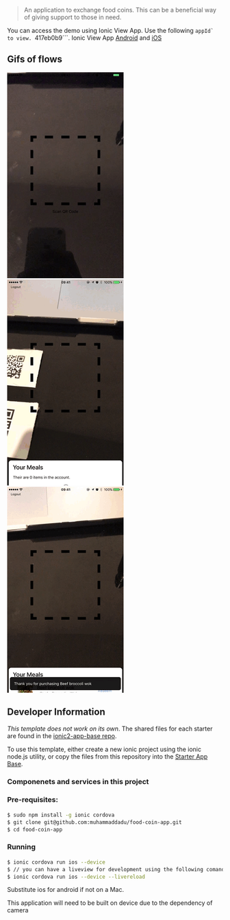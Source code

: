 > An application to exchange food coins. This can be a beneficial way of giving support to those in need.

You can access the demo using Ionic View App. Use the following ```appId` to view. ```417eb0b9```.
Ionic View App [Android](https://play.google.com/store/apps/details?id=com.ionicframework.view) and [iOS](https://itunes.apple.com/us/app/ionic-view-test-share-ionic-apps/id1271789931)
## Gifs of flows

![Insert demo pictures](example/login-flow.mov.gif)
![Insert demo pictures](example/my-account-and-purchase.mov.gif)
![Insert demo pictures](example/donate.mov.gif)

## Developer Information

*This template does not work on its own*. The shared files for each starter are found in the [ionic2-app-base repo](https://github.com/ionic-team/ionic2-app-base).

To use this template, either create a new ionic project using the ionic node.js utility, or copy the files from this repository into the [Starter App Base](https://github.com/ionic-team/ionic2-app-base).

### Componenets and services in this project

### Pre-requisites:

```bash
$ sudo npm install -g ionic cordova
$ git clone git@github.com:muhammaddadu/food-coin-app.git
$ cd food-coin-app
```

### Running

```bash
$ ionic cordova run ios --device
$ // you can have a liveview for development using the following comand
$ ionic cordova run ios --device --livereload
```

Substitute ios for android if not on a Mac.

This application will need to be built on device due to the dependency of camera
